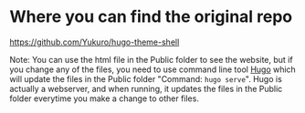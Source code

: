 # Where you can find the original repo
https://github.com/Yukuro/hugo-theme-shell

Note: You can use the html file in the Public folder to see the website, but if you change any of the files, you need to use command line tool [Hugo](https://gohugo.io) which will update the files in the Public folder "Command: ```hugo serve```". Hugo is actually a webserver, and when running, it updates the files in the Public folder everytime you make a change to other files.